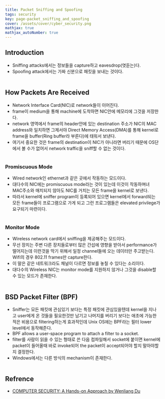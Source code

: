 ```yaml
---
title: Packet Sniffing and Spoofing
tags: security
key: page-packet_sniffing_and_spoofing
cover: /assets/cover/cyber_security.png
mathjax: true
mathjax_autoNumber: true
---
```


## Introduction
* Sniffing attacks에서는 정보들을 capture하고 eavesdrop(엿듣는)다.
* Spoofing attack에서는 가짜 신분으로 패킷을 보내는 것이다.
<br><br>

## How Packets Are Received
* Network Interface Card(NIC)로 network들이 이어진다. 
* frame이 medium을 통해 machine에 도착하면 NIC안에 메모리에 그것을 저장한다.
* network 영역에서 frame의 header안에 있는 destination 주소가 NIC의 MAC address와 일치하면 그제서야 Direct Memory Access(DMA)를 통해 kernel로 frame을 buffer(Ring buffer라 부른다)에 태워서 보낸다.
* 여기서 중요한 것은 frame의 destination이 NIC가 아니라면 버리기 때문에 OS단에서 볼 수가 없어서 network traffic을 sniff할 수 없는 것이다.
<br><br>

### Promiscuous Mode
* Wired network인 ethernet과 같은 곳에서 작동하는 모드이다.
* 대다수의 NIC에는 promiscuous mode라는 것이 있는데 이것이 작동하며녀 MAC주소와 매치되지 않아도 NIC를 거치는 모든 frame을 kernel로 보낸다.
* 따라서 kernel에 sniffer program이 등록되어 있으면 kernel에서 forward되는 모든 frame들이 프로그램으로 가게 되고 그런 프로그램들은 elevated privilege가 요구되기 마련이다.
<br><br>

### Monitor Mode
* Wireless network card에서 sniffing을 제공해주는 모드이다.
* 무선 장치는 주변 다른 장치들로부터 많은 간섭에 영향을 받아서 performance가 떨어지는데 이런것을 막기 위해서 일정 channel들에 오는 데이터만 주고받는다. Wifi의 경우 802.11 frames만 capture한다.
* 이 말은 같은 네트워크라도 채널이 다르면 정보를 놓칠 수 있다는 소리이다.
* 대다수의 Wireless NIC는 monitor mode를 지원하지 않거나 그것을 disable할 수 있는 모드가 존재한다.
<br><br>

## BSD Packet Filter (BPF)
* Sniffer는 모든 패킷에 관심있기 보다는 특정 패킷에 관심있을텐데 kernel을 지나고 user에게 온 것들을 필요한것만 남기고 나머지를 버리기 보다는 애초에 가능한 적은 비용으로 filtering하는게 효과적인데 Unix OS에는 BPF라는 필터 lower level에서 동작해준다.
* BPF allows a user-space program to attach a filter to a socket.
* filter를 사람이 읽을 수 있는 형태로 쓴 다음 컴파일해서 socket에 붙이면 kernel에 packet이 들어올때 바로 invoke되어 the packet이 accept되어야 할지 말아야할지 결정한다.
* Windows에서는 다른 방식의 mechanism이 존재한다.
<br><br>

## Refrence
* [COMPUTER SECURITY: A Hands-on Approach by Wenliang Du](https://www.amazon.com/Computer-Security-Hands-Approach-Wenliang/dp/154836794X)